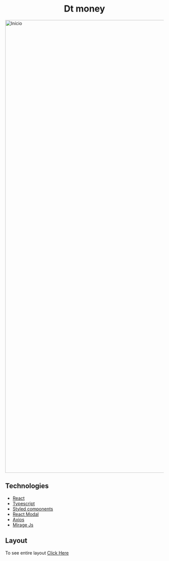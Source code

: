 <h1 align="center">Dt money</h1>
<div>
  <img width="1440" alt="Início" src="https://user-images.githubusercontent.com/53982668/133682389-974145ba-e49a-49cd-9857-048a6bfacdc9.png">
</div>

<h2>Technologies</h2>
<ul>
  <li><a href="https://pt-br.reactjs.org/">React</a></li>
  <li><a href="https://www.typescriptlang.org/">Typescript</a></li>
  <li><a href="https://styled-components.com/">Styled components</a></li>
  <li><a href="https://www.npmjs.com/package/react-modal">React Modal</a></li>
  <li><a href="https://axios-http.com/ptbr/docs/intro">Axios</a></li>
  <li><a href="https://miragejs.com/">Mirage Js</a></li>
</ul>

<h2>Layout</h2>
<p>To see entire layout <a href="https://www.figma.com/file/0xmu9mj2TJYoIOubBFWsk5/dtmoney-Ignite-(Copy)?node-id=0%3A1">Click Here</a></p>
